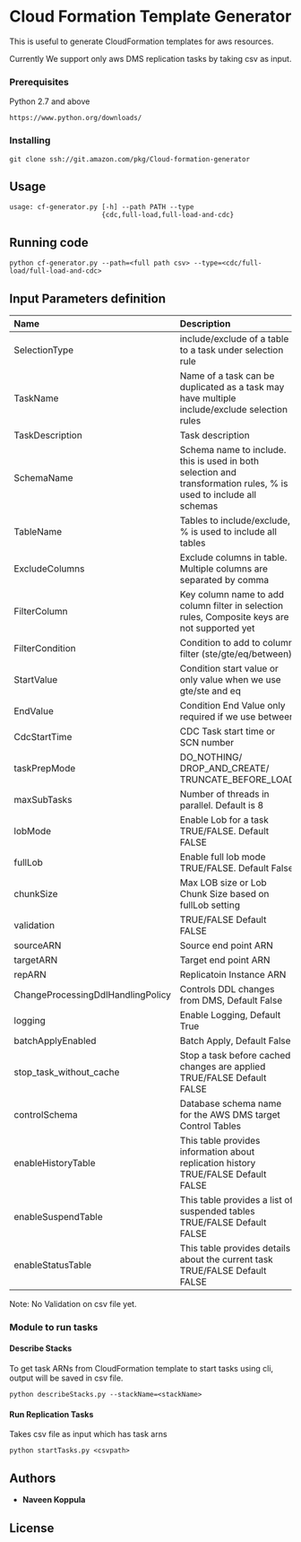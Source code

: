 # Cloud Formation Template Generator

This is useful to generate CloudFormation templates for aws resources. 

Currently We support only aws DMS replication tasks by taking csv as input.

### Prerequisites

Python 2.7 and above

```
https://www.python.org/downloads/
```

### Installing


```
git clone ssh://git.amazon.com/pkg/Cloud-formation-generator
```

## Usage

```
usage: cf-generator.py [-h] --path PATH --type
                       {cdc,full-load,full-load-and-cdc}
```
## Running code

```
python cf-generator.py --path=<full path csv> --type=<cdc/full-load/full-load-and-cdc>

```

## Input Parameters definition

| Name | Description | Required|
| :---- |:----------- |:--------|
| SelectionType | include/exclude of a table to a task under selection rule| True |
|TaskName|Name of a task can be duplicated as a task may have multiple include/exclude selection rules| True |
|TaskDescription|Task description | False |
| SchemaName | Schema name to include. this is used in both selection and transformation rules, % is used to include all schemas | True|
| TableName | Tables to include/exclude, % is used to include all tables | True |
| ExcludeColumns | Exclude columns in table. Multiple columns are separated by comma | False |
|FilterColumn | Key column name to add column filter in selection rules, Composite keys are not supported yet | FAlse |
| FilterCondition | Condition to add to column filter (ste/gte/eq/between) | False |
| StartValue | Condition start value or only value when we use gte/ste and eq | False |
| EndValue | Condition End Value only required if we use between | False |
| CdcStartTime | CDC Task start time or SCN number | False |
| taskPrepMode | DO_NOTHING/ DROP_AND_CREATE/ TRUNCATE_BEFORE_LOAD | True |
| maxSubTasks | Number of threads in parallel. Default is 8 | False | 
| lobMode | Enable Lob for a task TRUE/FALSE. Default FALSE | FALSE |
| fullLob | Enable full lob mode TRUE/FALSE. Default False | False |
|chunkSize| Max LOB size or Lob Chunk Size based on fullLob setting | False|
| validation | TRUE/FALSE Default FALSE | FALSE |
| sourceARN | Source end point ARN | TRUE |
| targetARN | Target end point ARN | TRUE |
| repARN | Replicatoin Instance ARN| TRUE |
| ChangeProcessingDdlHandlingPolicy | Controls DDL changes from DMS, Default False| False |
| logging | Enable Logging, Default True| False |
| batchApplyEnabled | Batch Apply, Default False| False || stop_task_with_cache |  Stop a task after a full load completes and cached changes are applied TRUE/FALSE Default FALSE | FALSE |
| stop_task_without_cache | Stop a task before cached changes are applied TRUE/FALSE Default FALSE | FALSE |
| controlSchema | Database schema name for the AWS DMS target Control Tables | False |
| enableHistoryTable | This table provides information about replication history TRUE/FALSE Default FALSE | FALSE |
| enableSuspendTable | This table provides a list of suspended tables TRUE/FALSE Default FALSE | FALSE |
| enableStatusTable | This table provides details about the current task TRUE/FALSE Default FALSE | FALSE |



Note: No Validation on csv file yet.


### Module to run tasks

#### Describe Stacks

To get task ARNs from CloudFormation template to start tasks using cli, output will be saved in csv file.

```
python describeStacks.py --stackName=<stackName>
```

#### Run Replication Tasks

Takes csv file as input which has task arns

```
python startTasks.py <csvpath>
```

## Authors

* **Naveen Koppula**


## License
